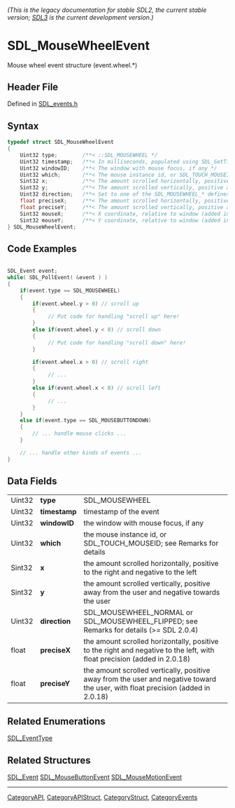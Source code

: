 ###### (This is the legacy documentation for stable SDL2, the current stable version; [SDL3](https://wiki.libsdl.org/SDL3/) is the current development version.)
# SDL_MouseWheelEvent

Mouse wheel event structure (event.wheel.*)

## Header File

Defined in [SDL_events.h](https://github.com/libsdl-org/SDL/blob/SDL2/include/SDL_events.h)

## Syntax

```c
typedef struct SDL_MouseWheelEvent
{
    Uint32 type;        /**< ::SDL_MOUSEWHEEL */
    Uint32 timestamp;   /**< In milliseconds, populated using SDL_GetTicks() */
    Uint32 windowID;    /**< The window with mouse focus, if any */
    Uint32 which;       /**< The mouse instance id, or SDL_TOUCH_MOUSEID */
    Sint32 x;           /**< The amount scrolled horizontally, positive to the right and negative to the left */
    Sint32 y;           /**< The amount scrolled vertically, positive away from the user and negative toward the user */
    Uint32 direction;   /**< Set to one of the SDL_MOUSEWHEEL_* defines. When FLIPPED the values in X and Y will be opposite. Multiply by -1 to change them back */
    float preciseX;     /**< The amount scrolled horizontally, positive to the right and negative to the left, with float precision (added in 2.0.18) */
    float preciseY;     /**< The amount scrolled vertically, positive away from the user and negative toward the user, with float precision (added in 2.0.18) */
    Sint32 mouseX;      /**< X coordinate, relative to window (added in 2.26.0) */
    Sint32 mouseY;      /**< Y coordinate, relative to window (added in 2.26.0) */
} SDL_MouseWheelEvent;
```

## Code Examples

```c++

SDL_Event event;
while( SDL_PollEvent( &event ) )
{
    if(event.type == SDL_MOUSEWHEEL)
    {
        if(event.wheel.y > 0) // scroll up
        {
             // Put code for handling "scroll up" here!
        }
        else if(event.wheel.y < 0) // scroll down
        {
             // Put code for handling "scroll down" here!
        }

        if(event.wheel.x > 0) // scroll right
        {
             // ...
        }
        else if(event.wheel.x < 0) // scroll left
        {
             // ...
        }
    }
    else if(event.type == SDL_MOUSEBUTTONDOWN)
    {
        // ... handle mouse clicks ...
    }

    // ... handle other kinds of events ...
}
```

## Data Fields

|        |               |                                                                                                                                  |
| ------ | ------------- | -------------------------------------------------------------------------------------------------------------------------------- |
| Uint32 | **type**      | SDL_MOUSEWHEEL                                                                                                                   |
| Uint32 | **timestamp** | timestamp of the event                                                                                                           |
| Uint32 | **windowID**  | the window with mouse focus, if any                                                                                              |
| Uint32 | **which**     | the mouse instance id, or SDL_TOUCH_MOUSEID; see Remarks for details                                                             |
| Sint32 | **x**         | the amount scrolled horizontally, positive to the right and negative to the left                                                 |
| Sint32 | **y**         | the amount scrolled vertically, positive away from the user and negative towards the user                                        |
| Uint32 | **direction** | SDL_MOUSEWHEEL_NORMAL or SDL_MOUSEWHEEL_FLIPPED; see Remarks for details (>= SDL 2.0.4)                                          |
| float  | **preciseX**  | the amount scrolled horizontally, positive to the right and negative to the left, with float precision (added in 2.0.18)         |
| float  | **preciseY**  | the amount scrolled vertically, positive away from the user and negative toward the user, with float precision (added in 2.0.18) |

## Related Enumerations

[SDL_EventType](SDL_EventType)

## Related Structures

[SDL_Event](SDL_Event)
[SDL_MouseButtonEvent](SDL_MouseButtonEvent)
[SDL_MouseMotionEvent](SDL_MouseMotionEvent)

----
[CategoryAPI](CategoryAPI), [CategoryAPIStruct](CategoryAPIStruct), [CategoryStruct](CategoryStruct), [CategoryEvents](CategoryEvents)


